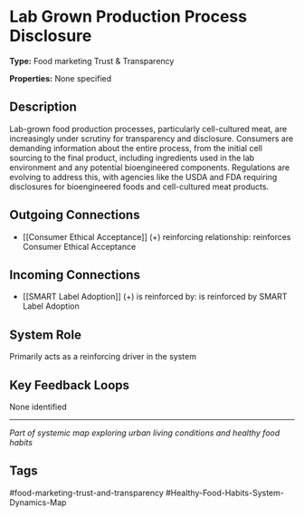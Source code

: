 # Lab Grown Production Process Disclosure

**Type:** Food marketing Trust & Transparency

**Properties:** None specified

## Description
Lab-grown food production processes, particularly cell-cultured meat, are increasingly under scrutiny for transparency and disclosure. Consumers are demanding information about the entire process, from the initial cell sourcing to the final product, including ingredients used in the lab environment and any potential bioengineered components. Regulations are evolving to address this, with agencies like the USDA and FDA requiring disclosures for bioengineered foods and cell-cultured meat products.

## Outgoing Connections
- [[Consumer Ethical Acceptance]] (+) reinforcing relationship: reinforces Consumer Ethical Acceptance

## Incoming Connections
- [[SMART Label Adoption]] (+) is reinforced by: is reinforced by SMART Label Adoption

## System Role
Primarily acts as a reinforcing driver in the system

## Key Feedback Loops
None identified

---
*Part of systemic map exploring urban living conditions and healthy food habits*

## Tags
#food-marketing-trust-and-transparency #Healthy-Food-Habits-System-Dynamics-Map
